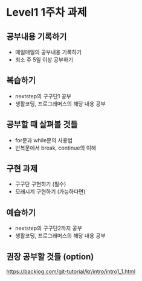 # Level1 1주차 과제

## 공부내용 기록하기

- 매일매일의 공부내용 기록하기
- 최소 주 5일 이상 공부하기

## 복습하기

- nextstep의 구구단1 공부
- 생활코딩, 프로그래머스의 해당 내용 공부

## 공부할 때 살펴볼 것들

- for문과 while문의 사용법
- 반복문에서 break, continue의 이해

## 구현 과제

- 구구단 구현하기 (필수)
- 모래시계 구현하기 (가능하다면)

## 예습하기

- nextstep의 구구단2까지 공부
- 생활코딩, 프로그래머스의 해당 내용 공부

## 권장 공부할 것들 (option)

https://backlog.com/git-tutorial/kr/intro/intro1_1.html
